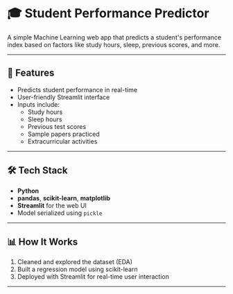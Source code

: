 # 🎓 Student Performance Predictor

A simple Machine Learning web app that predicts a student's performance index based on factors like study hours, sleep, previous scores, and more.

---

## 🚀 Features

- Predicts student performance in real-time
- User-friendly Streamlit interface
- Inputs include:
  - Study hours
  - Sleep hours
  - Previous test scores
  - Sample papers practiced
  - Extracurricular activities

---

## 🛠️ Tech Stack

- **Python**
- **pandas**, **scikit-learn**, **matplotlib**
- **Streamlit** for the web UI
- Model serialized using `pickle`

---

## 📊 How It Works

1. Cleaned and explored the dataset (EDA)
2. Built a regression model using scikit-learn
3. Deployed with Streamlit for real-time user interaction

---
